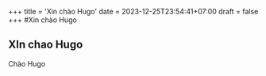 +++
title = 'Xin chào Hugo'
date = 2023-12-25T23:54:41+07:00
draft = false
+++
#Xin chào Hugo
## XIn chao Hugo
Chào Hugo